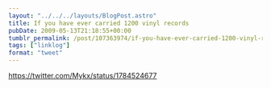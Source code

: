```yaml
---
layout: "../../../layouts/BlogPost.astro"
title: If you have ever carried 1200 vinyl records
pubDate: 2009-05-13T21:18:55+00:00
tumblr_permalink: /post/107363974/if-you-have-ever-carried-1200-vinyl-records-up-to
tags: ["linklog"]
format: "tweet"
---
```


https://twitter.com/Mykx/status/1784524677

